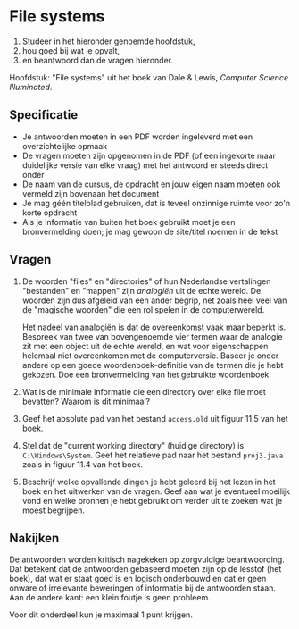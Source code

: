 # File systems

1. Studeer in het hieronder genoemde hoofdstuk,
2. hou goed bij wat je opvalt,
3. en beantwoord dan de vragen hieronder.

Hoofdstuk: "File systems" uit het boek van Dale & Lewis, *Computer Science Illuminated*.

## Specificatie

- Je antwoorden moeten in een PDF worden ingeleverd met een overzichtelijke opmaak
- De vragen moeten zijn opgenomen in de PDF (of een ingekorte maar duidelijke versie van elke vraag) met het antwoord er steeds direct onder
- De naam van de cursus, de opdracht en jouw eigen naam moeten ook vermeld zijn bovenaan het document
- Je mag géén titelblad gebruiken, dat is teveel onzinnige ruimte voor zo'n korte opdracht
- Als je informatie van buiten het boek gebruikt moet je een bronvermelding doen; je mag gewoon de site/titel noemen in de tekst

## Vragen

1.  De woorden "files" en "directories" of hun Nederlandse vertalingen "bestanden" en "mappen" zijn *analogiën* uit de echte wereld. De woorden zijn dus afgeleid van een ander begrip, net zoals heel veel van de "magische woorden" die een rol spelen in de computerwereld.

    Het nadeel van analogiën is dat de overeenkomst vaak maar beperkt is. Bespreek van twee van bovengenoemde vier termen waar de analogie zit met een object uit de echte wereld, en wat voor eigenschappen helemaal niet overeenkomen met de computerversie. Baseer je onder andere op een goede woordenboek-definitie van de termen die je hebt gekozen. Doe een bronvermelding van het gebruikte woordenboek.

2.  Wat is de minimale informatie die een directory over elke file moet bevatten? Waarom is dit minimaal?

3.  Geef het absolute pad van het bestand `access.old` uit figuur 11.5 van het boek.

4.  Stel dat de "current working directory" (huidige directory) is `C:\Windows\System`. Geef het relatieve pad naar het bestand `proj3.java` zoals in figuur 11.4 van het boek.

5.  Beschrijf welke opvallende dingen je hebt geleerd bij het lezen in het boek en het uitwerken van de vragen. Geef aan wat je eventueel moeilijk vond en welke bronnen je hebt gebruikt om verder uit te zoeken wat je moest begrijpen.

## Nakijken

De antwoorden worden kritisch nagekeken op zorgvuldige beantwoording. Dat betekent dat de antwoorden gebaseerd moeten zijn op de lesstof (het boek), dat wat er staat goed is en logisch onderbouwd en dat er geen onware of irrelevante beweringen of informatie bij de antwoorden staan. Aan de andere kant: een klein foutje is geen probleem.

Voor dit onderdeel kun je maximaal 1 punt krijgen.
